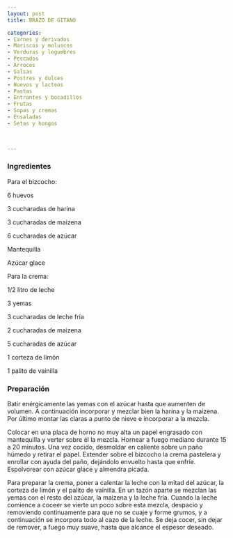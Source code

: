 ```yaml
---
layout: post
title: BRAZO DE GITANO

categories:
- Carnes y derivados
- Mariscos y moluscos
- Verduras y legumbres
- Pescados
- Arroces
- Salsas
- Postres y dulces
- Huevos y lacteos
- Pastas
- Entrantes y bocadillos
- Frutas
- Sopas y cremas
- Ensaladas
- Setas y hongos
 


---
```


<h3>Ingredientes</h3>

Para el bizcocho:

6 huevos

3 cucharadas de harina

3 cucharadas de maizena

6 cucharadas de azúcar

Mantequilla

Azúcar glace

Para la crema:

1/2 litro de leche

3 yemas

3 cucharadas de leche fría

2 cucharadas de maizena

5 cucharadas de azúcar

1 corteza de limón

1 palito de vainilla

<h3>Preparación</h3>

Batir enérgicamente las yemas con el azúcar hasta que aumenten de volumen. A continuación incorporar y mezclar bien la harina y la maizena. Por último montar las claras a punto de nieve e incorporar a la mezcla.

Colocar en una placa de horno no muy alta un papel engrasado con mantequilla y verter sobre él la mezcla. Hornear a fuego mediano durante 15 a 20 minutos. Una vez cocido, desmoldar en caliente sobre un paño húmedo y retirar el papel. Extender sobre el bizcocho la crema pastelera y enrollar con ayuda del paño, dejándolo envuelto hasta que enfríe. Espolvorear con azúcar glace y almendra picada.

Para preparar la crema, poner a calentar la leche con la mitad del azúcar, la corteza de limón y el palito de vainilla. En un tazón aparte se mezclan las yemas con el resto del azúcar, la maizena y la leche fría. Cuando la leche comience a coceer se vierte un poco sobre esta mezcla, despacio y removiendo continuamente para que no se cuaje y forme grumos, y a continuación se incorpora todo al cazo de la leche. Se deja cocer, sin dejar de remover, a fuego muy suave, hasta que alcance el espesor deseado.


